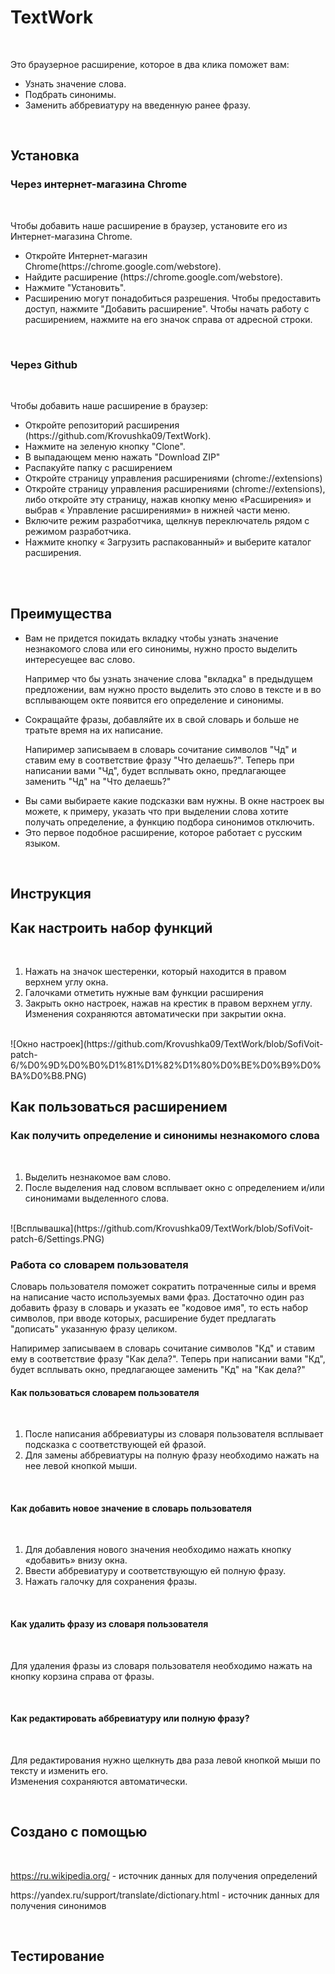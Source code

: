 # TextWork
<br><p>Это браузерное расширение, которое в два клика поможет вам:
  <ul>
  <li>Узнать значение слова.</li>
  <li>Подбрать синонимы.</li>
  <li>Заменить аббревиатуру на введенную ранее фразу.</li>
  </ul>
</p><br>

## Установка 

### Через интернет-магазина Chrome

<br><p>Чтобы добавить наше расширение в браузер, установите его из Интернет-магазина Chrome.</p>
<ul>
  <li>Откройте Интернет-магазин Chrome(https://chrome.google.com/webstore).</li>
  <li>Найдите расширение (https://chrome.google.com/webstore).</li>
  <li>Нажмите "Установить".</li>
  <li>Расширению могут понадобиться разрешения. Чтобы предоставить доступ, нажмите "Добавить расширение".
 Чтобы начать работу с расширением, нажмите на его значок справа от адресной строки.</li>
 </ul><br>
 
 ### Через Github
 
 <br><p>Чтобы добавить наше расширение в браузер:</p>
<ul>
  <li> Откройте репозиторий расширения (https://github.com/Krovushka09/TextWork).</li>
  <li> Нажмите на зеленую кнопку "Clone".</li>
  <li>В выпадающем меню нажать "Download ZIP"</li>
  <li>Распакуйте папку с расширением</li>
  <li>Откройте страницу управления расширениями (chrome://extensions)</li>
  <li>Откройте страницу управления расширениями (chrome://extensions), либо откройте эту страницу, нажав кнопку меню «Расширения» и выбрав « Управление расширениями» в нижней части меню.</li>
  <li>Включите режим разработчика, щелкнув переключатель рядом с режимом разработчика.</li>
  <li>Нажмите кнопку « Загрузить распакованный» и выберите каталог расширения.</li>
 </ul><br><br>

## Преимущества 
 <ul>  
  <li><p>Вам не придется покидать вкладку чтобы узнать значение незнакомого слова или его синонимы, нужно просто выделить интересуещее вас слово.</p> <p>Например что бы узнать значение слова "вкладка" в предыдущем предложении, вам нужно просто выделить это слово в тексте и в во всплывающем окте появится его определение и синонимы.</p> </li>
  <li><p>Сокращайте фразы, добавляйте их в свой словарь и больше не тратьте время на их написание.</p><p>Напиример записываем в словарь сочитание символов "Чд" и ставим ему в соответствие фразу "Что делаешь?". Теперь при написании вами "Чд", будет всплывать окно, предлагающее заменить "Чд" на "Что делаешь?"</p></li>
  <li>Вы сами выбираете какие подсказки вам нужны. В окне настроек вы можете, к примеру, указать что при выделении слова хотите получать определение, а функцию подбора синонимов отключить. </li>
  <li>Это первое подобное расширение, которое работает с русским языком.</li>
 </ul></br> 
 
## Инструкция 

## Как настроить набор функций
<br>
<ol>
  <li>Нажать на значок шестеренки, который находится в правом верхнем углу окна.</li>
  <li>Галочками отметить нужные вам функции расширения</li>
  <li>Закрыть окно настроек, нажав на крестик в правом верхнем углу. Изменения сохраняются автоматически при закрытии окна.</li>
 </ol><br>
 ![Окно настроек](https://github.com/Krovushka09/TextWork/blob/SofiVoit-patch-6/%D0%9D%D0%B0%D1%81%D1%82%D1%80%D0%BE%D0%B9%D0%BA%D0%B8.PNG)<br>
 
 ## Как пользоваться расширением
 
 ### Как получить определение и синонимы незнакомого слова
 
<br>
<ol>
  <li>Выделить незнакомое вам слово.</li>
  <li>После выделения над словом всплывает окно с определением и/или синонимами выделенного слова.</li>
</ol><br>
![Всплывашка](https://github.com/Krovushka09/TextWork/blob/SofiVoit-patch-6/Settings.PNG)<br>

### Работа со словарем пользователя

<p>Словарь пользователя поможет сократить потраченные силы и время на написание часто используемых вами фраз. Достаточно один раз добавить фразу в словарь и указать ее "кодовое имя", то есть набор символов, при вводе которых, расширение будет предлагать "дописать" указанную фразу целиком.</p><p>Напиример записываем в словарь сочитание символов "Кд" и ставим ему в соответствие фразу "Как дела?". Теперь при написании вами "Кд", будет всплывать окно, предлагающее заменить "Кд" на "Как дела?"</p>

#### Как пользоваться словарем пользователя

<br>
<ol>
  <li>После написания аббревиатуры из словаря пользователя всплывает подсказка с соответствующей ей фразой.</li>
  <li>Для замены аббревиатуры на полную фразу необходимо нажать на нее левой кнопкой мыши.</li>
</ol><br>

#### Как добавить новое значение в словарь пользователя

<br>
<ol>
  <li>Для добавления нового значения необходимо нажать кнопку «добавить» внизу окна.</li>
  <li>Ввести аббревиатуру и соответствующую ей полную фразу.</li>
  <li>Нажать галочку для сохранения фразы.</li>
</ol><br>

#### Как удалить фразу из словаря пользователя 

<br><p>Для удаления фразы из словаря пользователя необходимо нажать на кнопку корзина справа от фразы.</p><br>

#### Как редактировать аббревиатуру или полную фразу?

<br><p>Для редактирования нужно щелкнуть два раза левой кнопкой мыши по тексту и изменить его.<br>
Изменения сохраняются автоматически.</p><br>

## Создано с помощью
<br><p>https://ru.wikipedia.org/ - источник данных для получения определений</p>
<p>https://yandex.ru/support/translate/dictionary.html - источник данных для получения синонимов</p><br>

## Тестирование
